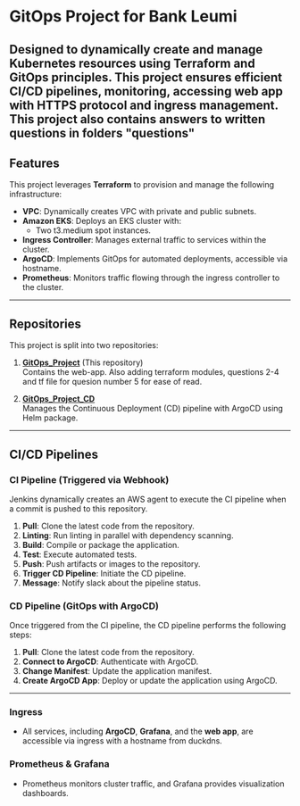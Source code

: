 # GitOps Project for Bank Leumi

Designed to dynamically create and manage Kubernetes resources using Terraform and GitOps principles. 
This project ensures efficient CI/CD pipelines, monitoring, accessing web app with HTTPS protocol and ingress management.
This project also contains answers to written questions in folders "questions"
---

## Features
This project leverages **Terraform** to provision and manage the following infrastructure:
- **VPC**: Dynamically creates VPC with private and public subnets.
- **Amazon EKS**: Deploys an EKS cluster with:
  - Two t3.medium spot instances.
- **Ingress Controller**: Manages external traffic to services within the cluster.
- **ArgoCD**: Implements GitOps for automated deployments, accessible via hostname.
- **Prometheus**: Monitors traffic flowing through the ingress controller to the cluster.

---

## Repositories

This project is split into two repositories:

1. **[GitOps_Project](https://github.com/eranzaksh/GitOps_Project.git)** (This repository)  
   Contains the web-app. Also adding terraform modules, questions 2-4 and tf file for quesion number 5 for ease of read.
   
2. **[GitOps_Project_CD](https://github.com/eranzaksh/GitOps_Project_CD.git)**  
   Manages the Continuous Deployment (CD) pipeline with ArgoCD using Helm package.

---

## CI/CD Pipelines

### **CI Pipeline (Triggered via Webhook)**  
Jenkins dynamically creates an AWS agent to execute the CI pipeline when a commit is pushed to this repository.

1. **Pull**: Clone the latest code from the repository.
2. **Linting**: Run linting in parallel with dependency scanning.
3. **Build**: Compile or package the application.
4. **Test**: Execute automated tests.
5. **Push**: Push artifacts or images to the repository.
6. **Trigger CD Pipeline**: Initiate the CD pipeline.
7. **Message**: Notify slack about the pipeline status.

### **CD Pipeline (GitOps with ArgoCD)**  
Once triggered from the CI pipeline, the CD pipeline performs the following steps:

1. **Pull**: Clone the latest code from the repository.
2. **Connect to ArgoCD**: Authenticate with ArgoCD.
3. **Change Manifest**: Update the application manifest.
4. **Create ArgoCD App**: Deploy or update the application using ArgoCD.

---

### **Ingress**
- All services, including **ArgoCD**, **Grafana**, and the **web app**, are accessible via ingress with a hostname from duckdns.

### **Prometheus & Grafana**
- Prometheus monitors cluster traffic, and Grafana provides visualization dashboards.


